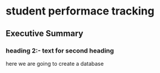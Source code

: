 # student performace tracking

## Executive Summary
### heading 2:- text for second heading
here we are going to create a database

